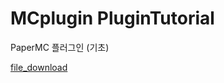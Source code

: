 <link href="https://fonts.googleapis.com/icon?family=Material+Icons" rel="stylesheet">

# MCplugin PluginTutorial
 PaperMC 플러그인 (기초)
 
 <a href="https://github.com/Pincette1223/MCplugin-tutorial/releases/download/v1.0/PluginTutorial.jar"><span class="material-icons-outlined">
  <span class="material-icons-outlined">
    file_download
  </span>
</a>
